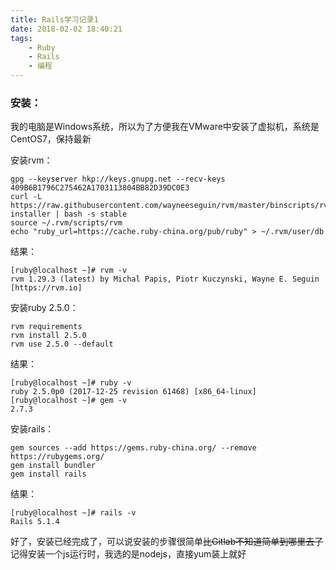 ```yaml
---
title: Rails学习记录1
date: 2018-02-02 18:40:21
tags:     
    - Ruby
    - Rails
    - 编程
---
```

<!-- more -->

### 安装：
我的电脑是Windows系统，所以为了方便我在VMware中安装了虚拟机，系统是CentOS7，保持最新

安装rvm：
```
gpg --keyserver hkp://keys.gnupg.net --recv-keys 409B6B1796C275462A1703113804BB82D39DC0E3
curl -L https://raw.githubusercontent.com/wayneeseguin/rvm/master/binscripts/rvm-installer | bash -s stable
source ~/.rvm/scripts/rvm
echo "ruby_url=https://cache.ruby-china.org/pub/ruby" > ~/.rvm/user/db
```
结果：
```
[ruby@localhost ~]# rvm -v
rvm 1.29.3 (latest) by Michal Papis, Piotr Kuczynski, Wayne E. Seguin [https://rvm.io]
```
安装ruby 2.5.0：
```
rvm requirements
rvm install 2.5.0
rvm use 2.5.0 --default
```
结果：
```
[ruby@localhost ~]# ruby -v
ruby 2.5.0p0 (2017-12-25 revision 61468) [x86_64-linux]
[ruby@localhost ~]# gem -v
2.7.3
```
安装rails：
```
gem sources --add https://gems.ruby-china.org/ --remove https://rubygems.org/
gem install bundler
gem install rails
```
结果：
```
[ruby@localhost ~]# rails -v
Rails 5.1.4
```
好了，安装已经完成了，可以说安装的步骤很简单~~比Gitlab不知道简单到哪里去了~~
记得安装一个js运行时，我选的是nodejs，直接yum装上就好